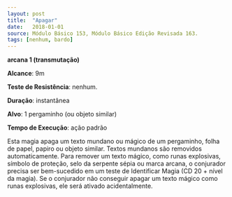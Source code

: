 ```yaml
---
layout: post
title:  "Apagar"
date:   2018-01-01
source: Módulo Básico 153, Módulo Básico Edição Revisada 163.
tags: [nenhum, bardo]
---
```


**arcana 1 (transmutação)**

**Alcance**: 9m

**Teste de Resistência**: nenhum.

**Duração**: instantânea

**Alvo**: 1 pergaminho (ou objeto similar)

**Tempo de Execução**: ação padrão

Esta magia apaga um texto mundano ou mágico de um pergaminho, folha de papel, papiro ou objeto similar.
Textos mundanos são removidos automaticamente. Para remover um texto mágico, como runas explosivas, símbolo de proteção, selo da serpente sépia ou marca arcana, o conjurador precisa ser bem-sucedido em um teste de Identificar Magia (CD 20 + nível da magia). Se o conjurador não conseguir apagar um texto mágico como runas explosivas, ele será ativado acidentalmente.

